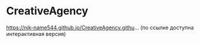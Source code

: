 # CreativeAgency

https://nik-name544.github.io/CreativeAgency.githu...
(по ссылке доступна интерактивная версия)
